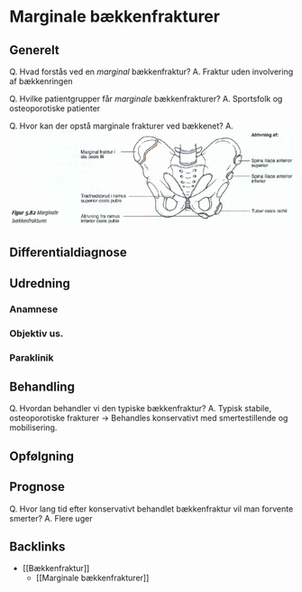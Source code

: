 # Marginale bækkenfrakturer
## Generelt
Q. Hvad forstås ved en *marginal* bækkenfraktur?
A. Fraktur uden involvering af bækkenringen

Q. Hvilke patientgrupper får *marginale* bækkenfrakturer? 
A. Sportsfolk og osteoporotiske patienter

Q. Hvor kan der opstå marginale frakturer ved bækkenet?
A. 
![](BearImages/A56A2935-B29D-4435-906E-A20C5E64C740-7151-00001500AF2C3635/0E562F3E-3701-41CA-967A-2B6ED40EB6A1.png)


## Differentialdiagnose


## Udredning
### Anamnese

### Objektiv us.

### Paraklinik

## Behandling
Q. Hvordan behandler vi den typiske bækkenfraktur?
A. Typisk stabile, osteoporotiske frakturer -> Behandles konservativt med smertestillende og mobilisering.

## Opfølgning


## Prognose
Q. Hvor lang tid efter konservativt behandlet bækkenfraktur vil man forvente smerter?
A. Flere uger

## Backlinks
* [[Bækkenfraktur]]
	* [[Marginale bækkenfrakturer]]

<!-- #anki/tag/med/Orto #anki/deck/Medicine -->

<!-- {BearID:F83E4A83-B5A7-418D-BDAE-7BDF469038DB-7151-00000F0D06AED621} -->
